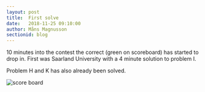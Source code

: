```yaml
---
layout: post
title:  First solve
date:   2018-11-25 09:10:00
author: Måns Magnusson
sectionid: blog
---
```


10 minutes into the contest the correct (green on scoreboard) has started to drop in. First was Saarland University with a 4 minute solution to problem I.

Problem H and K has also already been solved.

![score board]({{site.baseurl}}/assets/imgs/181125/scoreboard-10min.jpg)
